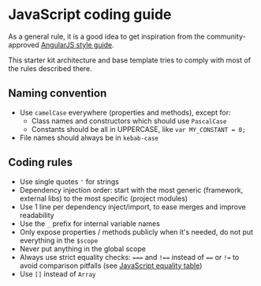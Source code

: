 # JavaScript coding guide

As a general rule, it is a good idea to get inspiration from the community-approved 
[AngularJS style guide](https://github.com/johnpapa/angular-styleguide).

This starter kit architecture and base template tries to comply with most of the rules described there.

## Naming convention

- Use `camelCase` everywhere (properties and methods), except for:
  * Class names and constructors which should use `PascalCase`
  * Constants should be all in UPPERCASE, like `var MY_CONSTANT = 0;`
- File names should always be in `kebab-case`

## Coding rules

- Use single quotes `'` for strings
- Dependency injection order: start with the most generic (framework, external libs) to the most specific (project
  modules)
- Use 1 line per dependency inject/import, to ease merges and improve readability
- Use the `_` prefix for internal variable names
- Only expose properties / methods publicly when it's needed, do not put everything in the `$scope`
- Never put anything in the global scope
- Always use strict equality checks: `===` and `!==` instead of `==` or `!=` to avoid comparison pitfalls (see 
  [JavaScript equality table](https://dorey.github.io/JavaScript-Equality-Table/))
- Use `[]` instead of `Array`
